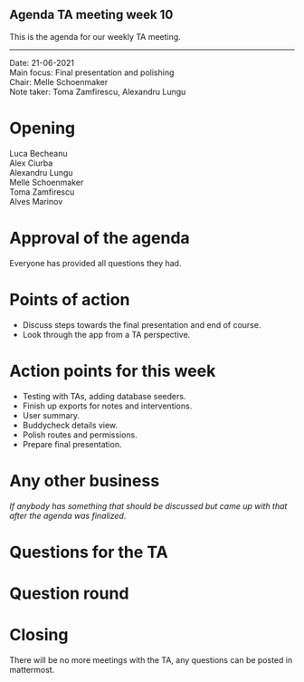 ## Agenda TA meeting week 10

This is the agenda for our weekly TA meeting.

---

Date: 21-06-2021\
Main focus: Final presentation and polishing\
Chair: Melle Schoenmaker\
Note taker: Toma Zamfirescu, Alexandru Lungu

# Opening

Luca Becheanu\
Alex Ciurba\
Alexandru Lungu\
Melle Schoenmaker\
Toma Zamfirescu\
Alves Marinov


# Approval of the agenda
Everyone has provided all questions they had.

# Points of action

- Discuss steps towards the final presentation and end of course.
- Look through the app from a TA perspective.

# Action points for this week

- Testing with TAs, adding database seeders.
- Finish up exports for notes and interventions.
- User summary.
- Buddycheck details view.
- Polish routes and permissions.
- Prepare final presentation.

# Any other business
*If anybody has something that should be discussed but came up with that after the agenda was finalized.*

# Questions for the TA


# Question round


# Closing

There will be no more meetings with the TA, any questions can be posted in mattermost.

